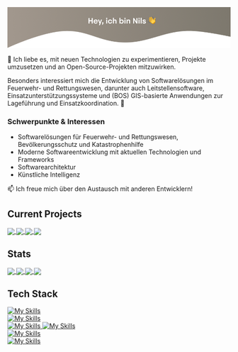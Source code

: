 <!--
Nils Morczinietz
-->

![title](title_image.png)

🚀 Ich liebe es, mit neuen Technologien zu experimentieren, Projekte umzusetzen und an Open-Source-Projekten mitzuwirken. 

Besonders interessiert mich die Entwicklung von Softwarelösungen im Feuerwehr- und Rettungswesen, darunter auch Leitstellensoftware, Einsatzunterstützungssysteme und (BOS) GIS-basierte Anwendungen zur Lageführung und Einsatzkoordination. 🚒

### Schwerpunkte & Interessen

- Softwarelösungen für Feuerwehr- und Rettungswesen, Bevölkerungsschutz und Katastrophenhilfe
- Moderne Softwareentwicklung mit aktuellen Technologien und Frameworks
- Softwarearchitektur
- Künstliche Intelligenz

📫 Ich freue mich über den Austausch mit anderen Entwicklern!

## Current Projects

<a href="https://github.com/NilsMorczinietz/locationPlanningTool#gh-dark-mode-only">
  <img 
    align="center" 
    src="https://github-readme-stats.vercel.app/api/pin/?username=NilsMorczinietz&repo=locationPlanningTool&theme=dark" 
  />
</a>
<a href="https://github.com/NilsMorczinietz/locationPlanningTool#gh-light-mode-only">
  <img 
    align="center" 
    src="https://github-readme-stats.vercel.app/api/pin/?username=NilsMorczinietz&repo=locationPlanningTool&theme=light" 
  />
</a>

<a href="https://github.com/NilsMorczinietz/learnToCallThe112#gh-dark-mode-only">
  <img 
    align="center" 
    src="https://github-readme-stats.vercel.app/api/pin/?username=NilsMorczinietz&repo=learnToCallThe112&theme=dark" 
  />
</a>
<a href="https://github.com/NilsMorczinietz/learnToCallThe112#gh-light-mode-only">
  <img 
    align="center" 
    src="https://github-readme-stats.vercel.app/api/pin/?username=NilsMorczinietz&repo=learnToCallThe112&theme=light" 
  />
</a>

## Stats

<!--
Source: https://github.com/anuraghazra/github-readme-stats
-->

<a href="#gh-dark-mode-only">
  <img 
    height=200 
    align="center" 
    src="https://github-readme-stats.vercel.app/api?username=NilsMorczinietz&rank_icon=github&include_all_commits=true&theme=dark"
    />
  <img 
    height=200 
    align="center" 
    src="https://github-readme-stats.vercel.app/api/top-langs?username=NilsMorczinietz&layout=compact&langs_count=8&card_width=320&theme=dark"
  />
</a>

<a href="#gh-light-mode-only">
  <img 
    height=200 
    align="center" 
    src="https://github-readme-stats.vercel.app/api?username=NilsMorczinietz&rank_icon=github&include_all_commits=true&theme=light"
    />
  <img 
    height=200 
    align="center" 
    src="https://github-readme-stats.vercel.app/api/top-langs?username=NilsMorczinietz&layout=compact&langs_count=8&card_width=320&theme=light"
  />
</a>

## Tech Stack

<!--
Source: https://github.com/tandpfun/skill-icons
-->

<a href="#gh-dark-mode-only">
  <img src="https://skillicons.dev/icons?i=js,ts,html,css,c,cpp,htmx,java,kotlin,lua,md, py&theme=dark" alt="My Skills" />
  </br>
  <img src="https://skillicons.dev/icons?i=docker,firebase,git,npm,supabase,react,redux,nodejs,arduino, jest, svelte&theme=dark" alt="My Skills" />
  </br>
  <img src="https://skillicons.dev/icons?i=figma,idea,netlify,postman,notion,vscode&theme=dark" alt="My Skills" />
</a>

<a href="#gh-light-mode-only">
  <img src="https://skillicons.dev/icons?i=js,ts,html,css,c,cpp,htmx,java,kotlin,lua,md, py&theme=light" alt="My Skills" />
  </br>
  <img src="https://skillicons.dev/icons?i=docker,firebase,git,npm,supabase,react,redux,nodejs,arduino, jest, svelte&theme=light" alt="My Skills" />
  </br>
  <img src="https://skillicons.dev/icons?i=figma,idea,netlify,postman,notion,vscode&theme=light" alt="My Skills" />
</a>
